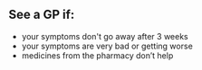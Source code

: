 ## See a GP if:

- your symptoms don't go away after 3 weeks
- your symptoms are very bad or getting worse
- medicines from the pharmacy don’t help